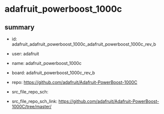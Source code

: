 # adafruit_powerboost_1000c
 
## summary 
* id: adafruit_adafruit_powerboost_1000c_adafruit_powerboost_1000c_rev_b
* user: adafruit
* name: adafruit_powerboost_1000c
* board: adafruit_powerboost_1000c_rev_b
* repo: https://github.com/adafruit/Adafruit-PowerBoost-1000C



* src_file_repo_sch: 
* src_file_repo_sch_link: https://github.com/adafruit/Adafruit-PowerBoost-1000C/tree/master/






